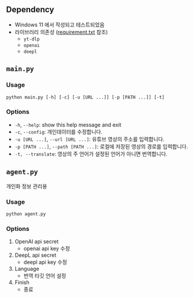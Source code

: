 ## Dependency
- Windows 11 에서 작성되고 테스트되었음
- 라이브러리 의존성 ([requirement.txt](https://github.com/eeinun/youtubeTranscribe/blob/master/requirements.txt) 참조)
  - `yt-dlp`
  - `openai`
  - `deepl`
## `main.py`
### Usage
```
python main.py [-h] [-c] [-u [URL ...]] [-p [PATH ...]] [-t]
```
### Options
- `-h`, `--help`: show this help message and exit
- `-c`, `--config`: 개인데이터를 수정합니다.
- `-u [URL ...]`, `--url [URL ...]`: 유튜브 영상의 주소를 입력합니다.
- `-p [PATH ...]`, `--path [PATH ...]`: 로컬에 저장된 영상의 경로를 입력합니다.
- `-t, --translate`: 영상의 주 언어가 설정된 언어가 아니면 번역합니다.
## `agent.py`
개인화 정보 관리용
### Usage
```
python agent.py
```
### Options
1. OpenAI api secret
    - openai api key 수정
2. DeepL api secret
    - deepl api key 수정
3. Language
    - 번역 타깃 언어 설정
4. Finish
    - 종료